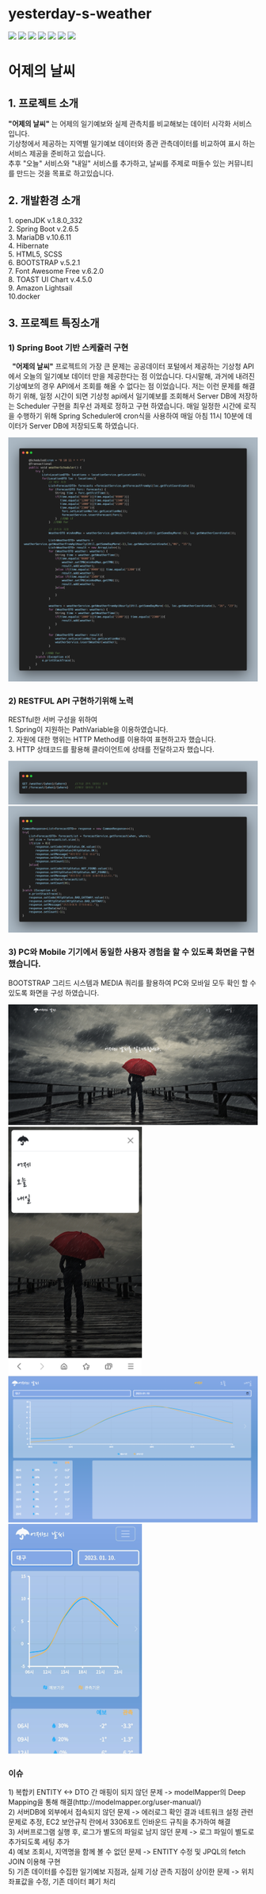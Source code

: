 # yesterday-s-weather


<img src="https://img.shields.io/badge/Spring Boot-6DB33F?style=flat-square&logo=SpringBoot&logoColor=white"/> <img src="https://img.shields.io/badge/MariaDB-1F305F?style=flat-square&logo=MariaDB&logoColor=white"/> <img src="https://img.shields.io/badge/Hibernate-59666C?style=flat-square&logo=Hibernate&logoColor=white"/> <img src="https://img.shields.io/badge/JUnit5-25A162?style=flat-square&logo=JUnit5&logoColor=white"/> <img src="https://img.shields.io/badge/Gradle-02303A?style=flat-square&logo=Gradle&logoColor=white"/> <img src="https://img.shields.io/badge/IntelliJ IDEA-000000?style=flat-square&logo=IntelliJIDEA&logoColor=white"/> <img src="https://img.shields.io/badge/Amazon EC2-FF9900?style=flat-square&logo=AmazonEC2&logoColor=white"/>

<h1> 어제의 날씨 </h1>


<h2> 1. 프로젝트 소개</h2>
<p>
  <b>"어제의 날씨"</b> 는 어제의 일기예보와 실제 관측치를 비교해보는 데이터 시각화 서비스입니다. <br>기상청에서 제공하는 지역별 일기예보 데이터와 종관 관측데이터를 비교하여 표시
  하는 서비스 제공을 준비하고 있습니다.<br>추후 "오늘" 서비스와 "내일" 서비스를 추가하고, 날씨를 주제로 떠들수 있는 커뮤니티를 만드는 것을 목표로 하고있습니다. 
</p>

<h2> 2. 개발환경 소개</h2>
<p>
  1. openJDK v.1.8.0_332<br>
  2. Spring Boot v.2.6.5<br>
  3. MariaDB v.10.6.11<br>
  4. Hibernate<br>
  5. HTML5, SCSS <br>
  6. BOOTSTRAP v.5.2.1 <br>
  7. Font Awesome Free v.6.2.0 <br>
  8. TOAST UI Chart v.4.5.0 <br>
  9. Amazon Lightsail <br>
  10.docker <br>
</p>

<h2> 3. 프로젝트 특징소개</h2>


<h3> 1) Spring Boot 기반 스케쥴러 구현 </h3>

<p>
  &nbsp;&nbsp;<b>"어제의 날씨"</b> 프로젝트의 가장 큰 문제는 공공데이터 포털에서 제공하는 기상청 API에서 오늘의 일기예보 데이터 만을 제공한다는 점 이었습니다. 다시말해, 과거에 내려진 기상예보의 경우 API에서 조회를 해올 수 없다는 점 이었습니다. 저는 이런 문제를 해결 하기 위해, 일정 시간이 되면 기상청 api에서 일기예보를 조회해서 Server DB에 저장하는 Scheduler 구현을 최우선 과제로 정하고 구현 하였습니다. 매일 일정한 시간에 로직을 수행하기 위해 Spring Scheduler에 cron식을 사용하여 매일 아침 11시 10분에 데이터가 Server DB에 저장되도록 하였습니다. 
</p>

<img src="./README/cron.png" style="width:900px; height:40%; display:inline-block; margin:auto "/>

<h3> 2) RESTFUL API 구현하기위해 노력 </h3>

<p>
  RESTful한 서버 구성을 위하여<br>
  1. Spring이 지원하는 PathVariable을 이용하였습니다.<br>
  2. 자원에 대한 행위는 HTTP Method를 이용하여 표현하고자 했습니다. <br>
  3. HTTP 상태코드를 활용해 클라이언트에 상태를 전달하고자 했습니다. <br>
</p>
<img src="./README/HTTPMethod.png" style="width:900px; height:40%; display:inline-block; margin:auto "/>
<img src="./README/httpCode.png" style="width:900px; height:40%; display:inline-block; margin:auto "/>

<h3> 3) PC와 Mobile 기기에서 동일한 사용자 경험을 할 수 있도록 화면을 구현했습니다. </h3>

<p> BOOTSTRAP 그리드 시스템과 MEDIA 쿼리를 활용하여 PC와 모바일 모두 확인 할 수 있도록 화면을 구성 하였습니다. </p>
<img src="./README/main(PC).png" style="width:900px; height:40%; display:inline-block; margin:auto "/>
<img src="./README/main(mobile).jpg" style="width:270px; height:40%; display:inline-block; margin:auto "/>
<img src="./README/yesterday(pc).png" style="width:900px; height:40%; display:inline-block; margin:auto "/>
<img src="./README/yesterday(m).jpg" style="width:270px; height:40%; display:inline-block; margin:auto "/>



<h3>이슈</h3>
<p>
1) 복합키 ENTITY <-> DTO 간 매핑이 되지 않던 문제 -> modelMapper의 Deep Mapping을 통해 해결(http://modelmapper.org/user-manual/)<br>
2) 서버DB에 외부에서 접속되지 않던 문제 -> 에러로그 확인 결과 네트워크 설정 관련 문제로 추정, EC2 보안규칙 란에서 3306포트 인바운드 규칙을 추가하여 해결<br> 
3) 서버프로그램 실행 후, 로그가 별도의 파일로 남지 않던 문제 -> 로그 파일이 별도로 추가되도록 세팅 추가<br>
4) 예보 조회시, 지역명을 함께 볼 수 없던 문제 -> ENTITY 수정 및 JPQL의 fetch JOIN 이용해 구현 <br>
5) 기존 데이터를 수집한 일기예보 지점과, 실제 기상 관측 지점이 상이한 문제 -> 위치 좌표값을 수정, 기존 데이터 폐기 처리 
</p>  
